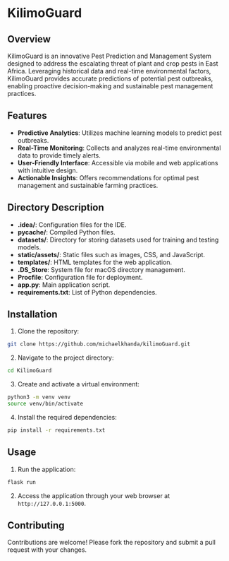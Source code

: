 # KilimoGuard

## Overview

KilimoGuard is an innovative Pest Prediction and Management System designed to address the escalating threat of plant and crop pests in East Africa. Leveraging historical data and real-time environmental factors, KilimoGuard provides accurate predictions of potential pest outbreaks, enabling proactive decision-making and sustainable pest management practices.

## Features

* **Predictive Analytics**: Utilizes machine learning models to predict pest outbreaks.
* **Real-Time Monitoring**: Collects and analyzes real-time environmental data to provide timely alerts.
* **User-Friendly Interface**: Accessible via mobile and web applications with intuitive design.
* **Actionable Insights**: Offers recommendations for optimal pest management and sustainable farming practices.

## Directory Description

* **.idea/**: Configuration files for the IDE.
* **__pycache__/**: Compiled Python files.
* **datasets/**: Directory for storing datasets used for training and testing models.
* **static/assets/**: Static files such as images, CSS, and JavaScript.
* **templates/**: HTML templates for the web application.
* **.DS_Store**: System file for macOS directory management.
* **Procfile**: Configuration file for deployment.
* **app.py**: Main application script.
* **requirements.txt**: List of Python dependencies.

## Installation

1. Clone the repository:

```bash
git clone https://github.com/michaelkhanda/kilimoGuard.git
```

2. Navigate to the project directory:

```bash
cd KilimoGuard
```

3. Create and activate a virtual environment:

```bash
python3 -m venv venv
source venv/bin/activate
```

4. Install the required dependencies:

```bash
pip install -r requirements.txt
```

## Usage

1. Run the application:

```bash
flask run
```

2. Access the application through your web browser at `http://127.0.0.1:5000`.

## Contributing

Contributions are welcome! Please fork the repository and submit a pull request with your changes.
